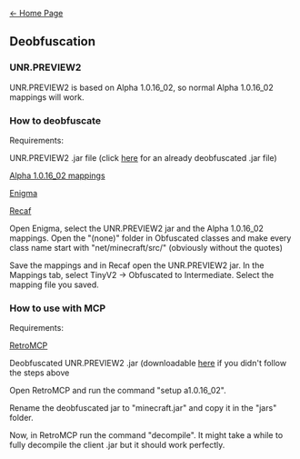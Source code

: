 [← Home Page](../README.md#guides--resources)

## Deobfuscation

### UNR.PREVIEW2
UNR.PREVIEW2 is based on Alpha 1.0.16_02, so normal Alpha 1.0.16_02 mappings will work.

### How to deobfuscate
Requirements:

UNR.PREVIEW2 .jar file (click [here](https://kiffoliska.github.io/unrpreview2.jar) for an already deobfuscated .jar file)

[Alpha 1.0.16_02 mappings](https://github.com/MCPHackers/MCPHackers.github.io/blob/main/versions/a1.0.16.zip)

[Enigma](https://github.com/MCPHackers/MCPEnigma)

[Recaf](https://github.com/Col-E/Recaf)

Open Enigma, select the UNR.PREVIEW2 jar and the Alpha 1.0.16_02 mappings. Open the "(none)" folder in Obfuscated classes and make every class name start with "net/minecraft/src/" (obviously without the quotes)

Save the mappings and in Recaf open the UNR.PREVIEW2 jar. In the Mappings tab, select TinyV2 -> Obfuscated to Intermediate. Select the mapping file you saved.

### How to use with MCP
Requirements:

[RetroMCP](https://github.com/MCPHackers/RetroMCP-Java/)

Deobfuscated UNR.PREVIEW2 .jar (downloadable [here](https://kiffoliska.github.io/unrpreview2.jar) if you didn't follow the steps above

Open RetroMCP and run the command "setup a1.0.16_02".

Rename the deobfuscated jar to "minecraft.jar" and copy it in the "jars" folder.

Now, in RetroMCP run the command "decompile". It might take a while to fully decompile the client .jar but it should work perfectly.
